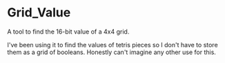# Grid_Value
A tool to find the 16-bit value of a 4x4 grid.

I've been using it to find the values of tetris pieces so I don't have to store them as a grid of booleans. Honestly can't imagine any other use for this. 
